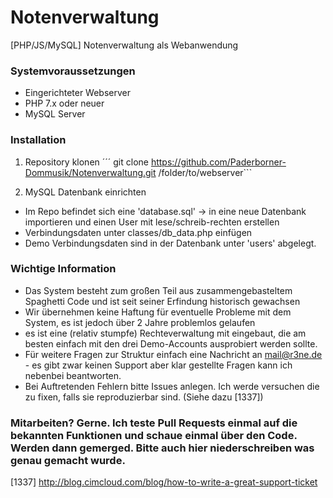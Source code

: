 # Notenverwaltung
[PHP/JS/MySQL] Notenverwaltung als Webanwendung


### Systemvoraussetzungen
- Eingerichteter Webserver
- PHP 7.x oder neuer
- MySQL Server

### Installation
1. Repository klonen
´´´ git clone https://github.com/Paderborner-Dommusik/Notenverwaltung.git /folder/to/webserver```

2. MySQL Datenbank einrichten
- Im Repo befindet sich eine 'database.sql' -> in eine neue Datenbank importieren und einen User mit lese/schreib-rechten erstellen
- Verbindungsdaten unter classes/db_data.php einfügen
- Demo Verbindungsdaten sind in der Datenbank unter 'users' abgelegt.

### Wichtige Information
- Das System besteht zum großen Teil aus zusammengebasteltem Spaghetti Code und ist seit seiner Erfindung historisch gewachsen
- Wir übernehmen keine Haftung für eventuelle Probleme mit dem System, es ist jedoch über 2 Jahre problemlos gelaufen
- es ist eine (relativ stumpfe) Rechteverwaltung mit eingebaut, die am besten einfach mit den drei Demo-Accounts ausprobiert werden sollte.
- Für weitere Fragen zur Struktur einfach eine Nachricht an mail@r3ne.de - es gibt zwar keinen Support aber klar gestellte Fragen kann ich nebenbei beantworten.
- Bei Auftretenden Fehlern bitte Issues anlegen. Ich werde versuchen die zu fixen, falls sie reproduzierbar sind. (Siehe dazu [1337])

### Mitarbeiten? Gerne. Ich teste Pull Requests einmal auf die bekannten Funktionen und schaue einmal über den Code. Werden dann gemerged. Bitte auch hier niederschreiben was genau gemacht wurde.

[1337] http://blog.cimcloud.com/blog/how-to-write-a-great-support-ticket